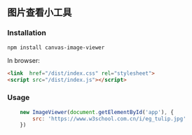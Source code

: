 ## 图片查看小工具

### Installation

```shell
npm install canvas-image-viewer
```

In browser:

```html
<link  href="/dist/index.css" rel="stylesheet">
<script src="/dist/index.js"></script>
```

### Usage

```js
    new ImageViewer(document.getElementById('app'), {
        src: 'https://www.w3school.com.cn/i/eg_tulip.jpg'
    })
```
